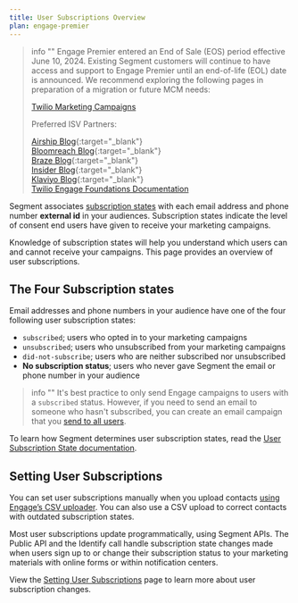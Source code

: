 ```yaml
---
title: User Subscriptions Overview
plan: engage-premier
---
```

> info ""
> Engage Premier entered an End of Sale (EOS) period effective  June 10, 2024. Existing Segment customers will continue to have access and support to Engage Premier until an end-of-life (EOL) date is announced. We recommend exploring the following pages in preparation of a migration or future MCM needs:
> 
>[Twilio Marketing Campaigns](https://www.twilio.com/en-us/sendgrid/marketing-campaigns)
>
>Preferred ISV Partners:
>
>[Airship Blog](https://www.twilio.com/en-us/blog/airship-integrated-customer-experience){:target="_blank"} <br>
>[Bloomreach Blog](https://www.twilio.com/en-us/blog/bloomreach-ecommerce-personalization){:target="_blank"} <br>
>[Braze Blog](https://www.twilio.com/en-us/blog/braze-conversational-marketing-campaigns){:target="_blank"} <br>
>[Insider Blog](https://www.twilio.com/en-us/blog/insider-cross-channel-customer-experience){:target="_blank"} <br>
>[Klaviyo Blog](https://www.twilio.com/en-us/blog/klaviyo-powering-smarter-digital-relationships){:target="_blank"} <br>
>[Twilio Engage Foundations Documentation](/docs/engage/quickstart/) <br>

Segment associates [subscription states](/docs/engage/user-subscriptions/set-user-subscriptions/) with each email address and phone number **external id** in your audiences. Subscription states indicate the level of consent end users have given to receive your marketing campaigns.

Knowledge of subscription states will help you understand which users can and cannot receive your campaigns. This page provides an overview of user subscriptions.

## The Four Subscription states

Email addresses and phone numbers in your audience have one of the four following user subscription states:

- `subscribed`; users who opted in to your marketing campaigns
- `unsubscribed`; users who unsubscribed from your marketing campaigns
- `did-not-subscribe`; users who are neither subscribed nor unsubscribed
- **No subscription status**; users who never gave Segment the email or phone number in your audience

> info ""
> It's best practice to only send Engage campaigns to users with a `subscribed` status. However, if you need to send an email to someone who hasn't subscribed, you can create an email campaign that you [send to all users](/docs/engage/campaigns/email-campaigns/#send-an-email-to-all-users/).


To learn how Segment determines user subscription states, read the [User Subscription State documentation](/docs/engage/user-subscriptions/subscription-states/).

## Setting User Subscriptions

You can set user subscriptions manually when you upload contacts [using Engage’s CSV uploader](/docs/engage/profiles/csv-upload/). You can also use a CSV upload to correct contacts with outdated subscription states.

Most user subscriptions update programmatically, using Segment APIs. The Public API and the Identify call handle subscription state changes made when users sign up to or change their subscription status to your marketing materials with online forms or within notification centers.

View the [Setting User Subscriptions](/docs/engage/user-subscriptions/set-user-subscriptions/) page to learn more about user subscription changes.

